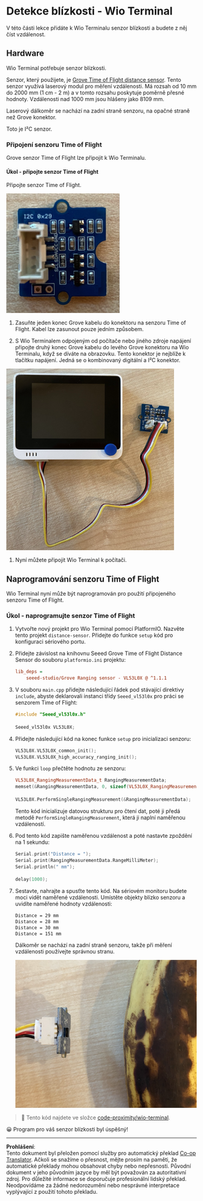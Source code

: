 <!--
CO_OP_TRANSLATOR_METADATA:
{
  "original_hash": "288aebb0c59f7be1d2719b8f9660a313",
  "translation_date": "2025-08-27T20:44:11+00:00",
  "source_file": "4-manufacturing/lessons/4-trigger-fruit-detector/wio-terminal-proximity.md",
  "language_code": "cs"
}
-->
# Detekce blízkosti - Wio Terminal

V této části lekce přidáte k Wio Terminalu senzor blízkosti a budete z něj číst vzdálenost.

## Hardware

Wio Terminal potřebuje senzor blízkosti.

Senzor, který použijete, je [Grove Time of Flight distance sensor](https://www.seeedstudio.com/Grove-Time-of-Flight-Distance-Sensor-VL53L0X.html). Tento senzor využívá laserový modul pro měření vzdálenosti. Má rozsah od 10 mm do 2000 mm (1 cm - 2 m) a v tomto rozsahu poskytuje poměrně přesné hodnoty. Vzdálenosti nad 1000 mm jsou hlášeny jako 8109 mm.

Laserový dálkoměr se nachází na zadní straně senzoru, na opačné straně než Grove konektor.

Toto je I²C senzor.

### Připojení senzoru Time of Flight

Grove senzor Time of Flight lze připojit k Wio Terminalu.

#### Úkol - připojte senzor Time of Flight

Připojte senzor Time of Flight.

![Grove senzor Time of Flight](../../../../../translated_images/grove-time-of-flight-sensor.d82ff2165bfded9f485de54d8d07195a6270a602696825fca19f629ddfe94e86.cs.png)

1. Zasuňte jeden konec Grove kabelu do konektoru na senzoru Time of Flight. Kabel lze zasunout pouze jedním způsobem.

1. S Wio Terminalem odpojeným od počítače nebo jiného zdroje napájení připojte druhý konec Grove kabelu do levého Grove konektoru na Wio Terminalu, když se díváte na obrazovku. Tento konektor je nejblíže k tlačítku napájení. Jedná se o kombinovaný digitální a I²C konektor.

![Grove senzor Time of Flight připojený k levému konektoru](../../../../../translated_images/wio-time-of-flight-sensor.c4c182131d2ea73df67febd004dc0313d271013d016be9c47e7da4d77c6c20a8.cs.png)

1. Nyní můžete připojit Wio Terminal k počítači.

## Naprogramování senzoru Time of Flight

Wio Terminal nyní může být naprogramován pro použití připojeného senzoru Time of Flight.

### Úkol - naprogramujte senzor Time of Flight

1. Vytvořte nový projekt pro Wio Terminal pomocí PlatformIO. Nazvěte tento projekt `distance-sensor`. Přidejte do funkce `setup` kód pro konfiguraci sériového portu.

1. Přidejte závislost na knihovnu Seeed Grove Time of Flight Distance Sensor do souboru `platformio.ini` projektu:

    ```ini
    lib_deps =
        seeed-studio/Grove Ranging sensor - VL53L0X @ ^1.1.1
    ```

1. V souboru `main.cpp` přidejte následující řádek pod stávající direktivy `include`, abyste deklarovali instanci třídy `Seeed_vl53l0x` pro práci se senzorem Time of Flight:

    ```cpp
    #include "Seeed_vl53l0x.h"
    
    Seeed_vl53l0x VL53L0X;
    ```

1. Přidejte následující kód na konec funkce `setup` pro inicializaci senzoru:

    ```cpp
    VL53L0X.VL53L0X_common_init();
    VL53L0X.VL53L0X_high_accuracy_ranging_init();
    ```

1. Ve funkci `loop` přečtěte hodnotu ze senzoru:

    ```cpp
    VL53L0X_RangingMeasurementData_t RangingMeasurementData;
    memset(&RangingMeasurementData, 0, sizeof(VL53L0X_RangingMeasurementData_t));

    VL53L0X.PerformSingleRangingMeasurement(&RangingMeasurementData);
    ```

    Tento kód inicializuje datovou strukturu pro čtení dat, poté ji předá metodě `PerformSingleRangingMeasurement`, která ji naplní naměřenou vzdáleností.

1. Pod tento kód zapište naměřenou vzdálenost a poté nastavte zpoždění na 1 sekundu:

    ```cpp
    Serial.print("Distance = ");
    Serial.print(RangingMeasurementData.RangeMilliMeter);
    Serial.println(" mm");

    delay(1000);
    ```

1. Sestavte, nahrajte a spusťte tento kód. Na sériovém monitoru budete moci vidět naměřené vzdálenosti. Umístěte objekty blízko senzoru a uvidíte naměřené hodnoty vzdálenosti:

    ```output
    Distance = 29 mm
    Distance = 28 mm
    Distance = 30 mm
    Distance = 151 mm
    ```

    Dálkoměr se nachází na zadní straně senzoru, takže při měření vzdálenosti používejte správnou stranu.

    ![Dálkoměr na zadní straně senzoru Time of Flight mířící na banán](../../../../../translated_images/time-of-flight-banana.079921ad8b1496e4525dc26b4cdc71a076407aba3e72ba113ba2e38febae92c5.cs.png)

> 💁 Tento kód najdete ve složce [code-proximity/wio-terminal](../../../../../4-manufacturing/lessons/4-trigger-fruit-detector/code-proximity/wio-terminal).

😀 Program pro váš senzor blízkosti byl úspěšný!

---

**Prohlášení**:  
Tento dokument byl přeložen pomocí služby pro automatický překlad [Co-op Translator](https://github.com/Azure/co-op-translator). Ačkoli se snažíme o přesnost, mějte prosím na paměti, že automatické překlady mohou obsahovat chyby nebo nepřesnosti. Původní dokument v jeho původním jazyce by měl být považován za autoritativní zdroj. Pro důležité informace se doporučuje profesionální lidský překlad. Neodpovídáme za žádné nedorozumění nebo nesprávné interpretace vyplývající z použití tohoto překladu.